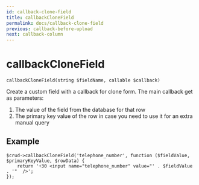 ```yaml
---
id: callback-clone-field
title: callbackCloneField
permalink: docs/callback-clone-field
previous: callback-before-upload
next: callback-column
---
```


# callbackCloneField


<pre><code class="language-php">callbackCloneField(string $fieldName, callable $callback)</code></pre>
Create a custom field with a callback for clone form. The main callback get as parameters: 

<ol>
	<li>The value of the field from the database for that row</li>
	<li>The primary key value of the row in case you need to use it for an extra manual query</li>
</ol>

## Example
<pre><code class="language-php">$crud->callbackCloneField('telephone_number', function ($fieldValue, $primaryKeyValue, $rowData) {
    return '+30 &lt;input name="telephone_number" value="' . $fieldValue . '"  /&gt;';
});</code></pre>